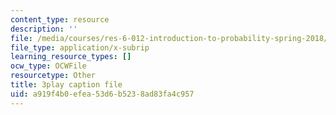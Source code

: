 ```yaml
---
content_type: resource
description: ''
file: /media/courses/res-6-012-introduction-to-probability-spring-2018/a919f4b0efea53d6b5238ad83fa4c957_wTKRruMNOHw.vtt
file_type: application/x-subrip
learning_resource_types: []
ocw_type: OCWFile
resourcetype: Other
title: 3play caption file
uid: a919f4b0-efea-53d6-b523-8ad83fa4c957
---
```

